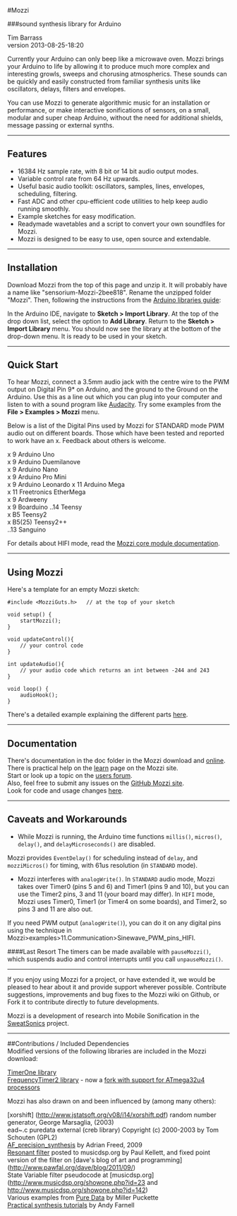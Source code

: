 #Mozzi  

###sound synthesis library for Arduino  


Tim Barrass  
version 2013-08-25-18:20  

Currently your Arduino can only beep like a microwave oven. Mozzi brings
your Arduino to life by allowing it to produce much more complex and interesting
growls, sweeps and chorusing atmospherics. These sounds can be quickly and easily
constructed from familiar synthesis units like oscillators, delays, filters and
envelopes.

You can use Mozzi to generate algorithmic music for an installation or
performance, or make interactive sonifications of sensors, on a small, modular
and super cheap Arduino, without the need for additional shields, message
passing or external synths.

***

## Features  
-    16384 Hz sample rate, with 8 bit or 14 bit audio output modes.
-    Variable control rate from 64 Hz upwards.
-    Useful basic audio toolkit: oscillators, samples, lines, envelopes, scheduling, filtering.
-    Fast ADC and other cpu-efficient code utilities to help keep audio running smoothly.
-    Example sketches for easy modification.
-    Readymade wavetables and a script to convert your own soundfiles for Mozzi.  
-	 Mozzi is designed to be easy to use, open source and extendable.

***

## Installation  
Download Mozzi from the top of this page and unzip it. It will probably have a
name like "sensorium-Mozzi-2bee818". Rename the unzipped folder "Mozzi". Then,
following the instructions from the [Arduino libraries guide](http://arduino.cc/en/Guide/Libraries):  

In the Arduino IDE, navigate to __Sketch > Import Library__. At the top of the drop
down list, select the option to __Add Library__. Return to the __Sketch > Import Library__ menu. 
You should now see the library at the bottom of the drop-down
menu. It is ready to be used in your sketch.

***

## Quick Start  
To hear Mozzi, connect a 3.5mm audio jack with the centre wire to the PWM output
on Digital Pin 9\* on Arduino, and the ground to the Ground on the Arduino.
Use this as a line out which you can plug into your computer and listen to with
a sound program like [Audacity](http://audacity.sourceforge.net/). 
Try some examples from the __File > Examples > Mozzi__ menu.  

Below is a list of the Digital Pins used by Mozzi for STANDARD mode PWM audio out on different boards.
Those which have been tested and reported to work have an x.
Feedback about others is welcome.

x	 9	Arduino Uno  
x	 9	Arduino Duemilanove  
x	 9	Arduino Nano  
x	 9	Arduino Pro Mini  
x	 9	Arduino Leonardo
x	11	Arduino Mega  
x	11  Freetronics EtherMega  
x	 9  Ardweeny  
x	 9  Boarduino
..14	Teensy  
x	B5  Teensy2  
x	B5(25) Teensy2++  
..13	Sanguino  

For details about HIFI mode, read the [Mozzi core module documentation](http://sensorium.github.com/Mozzi/doc/html/group__core.html#gae99eb43cb29bb03d862ae829999916c4/).  

***

## Using Mozzi  
Here's a template for an empty Mozzi sketch:  

```
#include <MozziGuts.h>   // at the top of your sketch

void setup() {
	startMozzi();
}

void updateControl(){
	// your control code
}

int updateAudio(){
	// your audio code which returns an int between -244 and 243
}

void loop() {
	audioHook();
}
```

There's a detailed example explaining the different parts [here](http://sensorium.github.com/Mozzi/learn/a-simple-sketch/).

***

## Documentation

There's documentation in the doc folder in the Mozzi download and [online](http://sensorium.github.com/Mozzi/doc/html/index.html).  
There is practical help on the [learn](http://sensorium.github.com/Mozzi/learn/) page on the Mozzi site.  
Start or look up a topic on the [users forum](https://groups.google.com/forum/#!forum/mozzi-users/).  
Also, feel free to submit any issues on the [GitHub Mozzi site](https://github.com/sensorium/Mozzi/issues/).  
Look for code and usage changes [here](extras/NEWS.txt).  

***

## Caveats and Workarounds

* While Mozzi is running, the Arduino time functions `millis()`, `micros()`, `delay()`, and
`delayMicroseconds()` are disabled.  

Mozzi provides `EventDelay()` for scheduling instead of `delay`, and `mozziMicros()` for timing, with 61us resolution (in `STANDARD` mode).  

* Mozzi interferes with `analogWrite()`.  In `STANDARD` audio mode, Mozzi takes over Timer0 (pins 5 and 6) and 
Timer1 (pins 9 and 10), but you can use the Timer2 pins, 3 and 11 (your board may differ).  In `HIFI` mode, 
Mozzi uses Timer0, Timer1 (or Timer4 on some boards), and Timer2, so pins 3 and 11 are also out.  

If you need PWM output (`analogWrite()`), you can do it on any digital pins using the technique in 
Mozzi>examples>11.Communication>Sinewave_PWM_pins_HIFI.  

####Last Resort
The timers can be made available with `pauseMozzi()`, which suspends audio and 
control interrupts until you call `unpauseMozzi()`.  

***

If you enjoy using Mozzi for a project, or have extended it, we would be
pleased to hear about it and provide support wherever possible. Contribute
suggestions, improvements and bug fixes to the Mozzi wiki on Github, or
Fork it to contribute directly to future developments.

Mozzi is a development of research into Mobile Sonification in the
[SweatSonics](http://stephenbarrass.wordpress.com/tag/sweatsonics/) project. 

***

##Contributions / Included Dependencies  
Modified versions of the following libraries are included in the Mozzi download:  

[TimerOne library](http://www.pjrc.com/teensy/td_libs_TimerOne.html)  
[FrequencyTimer2 library](http://www.pjrc.com/teensy/td_libs_FrequencyTimer2.html) - now a [fork with support for ATmega32u4 processors](https://github.com/sensorium/FrequencyTimer2/)   

Mozzi has also drawn on and been influenced by (among many others):  

[xorshift] (http://www.jstatsoft.org/v08/i14/xorshift.pdf) random number generator, George Marsaglia, (2003)  
ead~.c puredata external (creb library) Copyright (c) 2000-2003 by Tom Schouten (GPL2)  
[AF_precision_synthesis](http://adrianfreed.com/content/arduino-sketch-high-frequency-precision-sine-wave-tone-sound-synthesis)
by Adrian Freed, 2009  
[Resonant filter](http://www.musicdsp.org/archive.php?classid=3#259) posted to musicdsp.org by Paul Kellett,
and fixed point version of the filter on [dave's blog of art and programming] (http://www.pawfal.org/dave/blog/2011/09/)  
State Variable filter pseudocode at [musicdsp.org] (http://www.musicdsp.org/showone.php?id=23 and http://www.musicdsp.org/showone.php?id=142)  
Various examples from [Pure Data](http://puredata.info/) by Miller Puckette  
[Practical synthesis tutorials](http://www.obiwannabe.co.uk/) by Andy Farnell  
